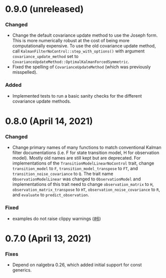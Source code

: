 # 0.9.0 (unreleased)

### Changed

- Change the default covariance update method to use the Joseph form. This is
  more numerically robust at the cost of being more computationally expensive.
  To use the old covariance update method, call
  `KalmanFilterNoControl::step_with_options()` with argument
  `covariance_update_method` set to
  `CovarianceUpdateMethod::OptimalKalmanForcedSymmetric`.
- Fixed the spelling of `CovarianceUpdateMethod` (which was previously
  misspelled).

### Added

- Implemented tests to run a basic sanity checks for the different covariance
  update methods.

# 0.8.0 (April 14, 2021)

### Changed

- Change primary names of many functions to match conventional Kalman filter
  documentations (i.e. F for state transition model, H for observation model).
  Mostly old names are still kept but are deprecated. For implementations of the
  `TransitionModelLinearNoControl` trait, change `transition_model` to `F`,
  `transition_model_transpose` to `FT`, and `transition_noise_covariance` to
  `Q`. The trait name `ObservationModelLinear` was changed to `ObservationModel`
  and implementations of this trait need to change `observation_matrix` to `H`,
  `observation_matrix_transpose` to `HT`, `observation_noise_covariance` to `R`,
  and `evaluate` to `predict_observation`.

### Fixed

- examples do not raise clippy warnings ([#6])

[#6]: https://github.com/strawlab/adskalman-rs/pull/6

# 0.7.0 (April 13, 2021)

### Fixes

- Depend on nalgebra 0.26, which added initial support for const generics.
